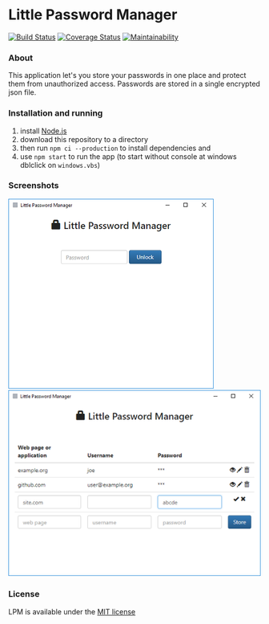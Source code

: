 # Little Password Manager
[![Build Status](https://travis-ci.com/errotan/little-password-manager.svg?branch=master)](https://travis-ci.com/errotan/little-password-manager) [![Coverage Status](https://coveralls.io/repos/github/errotan/little-password-manager/badge.svg?branch=master)](https://coveralls.io/github/errotan/little-password-manager?branch=master) [![Maintainability](https://api.codeclimate.com/v1/badges/4bbc5561ba99cb5c3bd7/maintainability)](https://codeclimate.com/github/errotan/little-password-manager/maintainability)

### About

This application let's you store your passwords in one place and protect them from unauthorized access. Passwords are stored in a single encrypted json file.

### Installation and running

1. install [Node.js](https://nodejs.org/)
2. download this repository to a directory
3. then run `npm ci --production` to install dependencies and
4. use `npm start` to run the app (to start without console at windows dblclick on `windows.vbs`)

### Screenshots

![Screenshot 1](screenshot1.png)
![Screenshot 2](screenshot2.png)

### License

LPM is available under the [MIT license](LICENSE)

